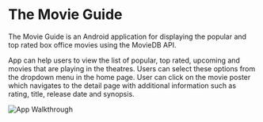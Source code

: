 # The Movie Guide

The Movie Guide is an Android application for displaying the popular and top rated box office movies using 
the MovieDB API. 

App can help users to view the list of popular, top rated, upcoming and movies that are playing in the theatres. Users can select these options from the dropdown menu in the home page.
  User can click on the movie poster which navigates to the detail page with additional information such as rating, title, release date and synopsis.
  
   
      
 <img src='https://github.com/YSulekha/MovieGuide/blob/master/GMovieGuideStage.gif' title='App Walkthrough' width='' alt='App Walkthrough' />
